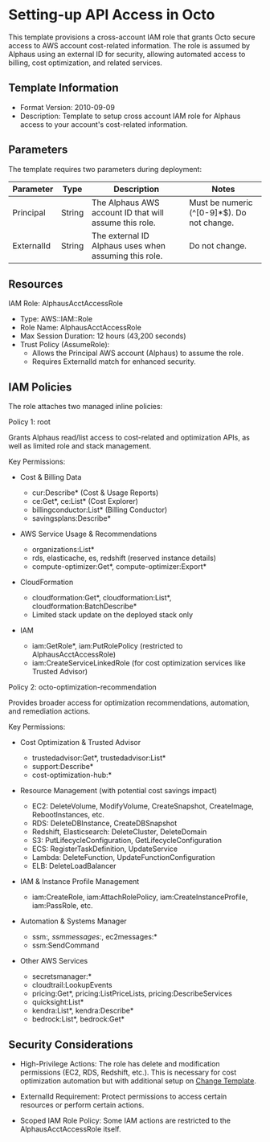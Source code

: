 # Setting-up API Access in Octo
This template provisions a cross-account IAM role that grants Octo secure access to AWS account cost-related information. The role is assumed by Alphaus using an external ID for security, allowing automated access to billing, cost optimization, and related services.

## Template Information

- Format Version: 2010-09-09
- Description: Template to setup cross account IAM role for Alphaus access to your account's cost-related information.

## Parameters
The template requires two parameters during deployment:

| Parameter    | Type     | Description                                              | Notes                                       |
| ------------ | -------- | -------------------------------------------------------- | ------------------------------------------- |
| Principal    | String   | The Alphaus AWS account ID that will assume this role.   | Must be numeric (^[0-9]*$). Do not change.  |
| ExternalId   | String   | The external ID Alphaus uses when assuming this role.    | Do not change.                              |

## Resources

IAM Role: AlphausAcctAccessRole

- Type: AWS::IAM::Role
- Role Name: AlphausAcctAccessRole
- Max Session Duration: 12 hours (43,200 seconds)
- Trust Policy (AssumeRole):
    - Allows the Principal AWS account (Alphaus) to assume the role.
    - Requires ExternalId match for enhanced security.

## IAM Policies

The role attaches two managed inline policies:

Policy 1: root

Grants Alphaus read/list access to cost-related and optimization APIs, as well as limited role and stack management.

Key Permissions:

- Cost & Billing Data
    - cur:Describe* (Cost & Usage Reports)
    - ce:Get*, ce:List* (Cost Explorer)
    - billingconductor:List* (Billing Conductor)
    - savingsplans:Describe*

- AWS Service Usage & Recommendations
    - organizations:List*
    - rds, elasticache, es, redshift (reserved instance details)
    - compute-optimizer:Get*, compute-optimizer:Export*

- CloudFormation
    - cloudformation:Get*, cloudformation:List*, cloudformation:BatchDescribe*
    - Limited stack update on the deployed stack only

- IAM
    - iam:GetRole*, iam:PutRolePolicy (restricted to AlphausAcctAccessRole)
    - iam:CreateServiceLinkedRole (for cost optimization services like Trusted Advisor)

Policy 2: octo-optimization-recommendation

Provides broader access for optimization recommendations, automation, and remediation actions.

Key Permissions:

- Cost Optimization & Trusted Advisor
    - trustedadvisor:Get*, trustedadvisor:List*
    - support:Describe*
    - cost-optimization-hub:*

- Resource Management (with potential cost savings impact)
    - EC2: DeleteVolume, ModifyVolume, CreateSnapshot, CreateImage, RebootInstances, etc.
    - RDS: DeleteDBInstance, CreateDBSnapshot
    - Redshift, Elasticsearch: DeleteCluster, DeleteDomain
    - S3: PutLifecycleConfiguration, GetLifecycleConfiguration
    - ECS: RegisterTaskDefinition, UpdateService
    - Lambda: DeleteFunction, UpdateFunctionConfiguration
    - ELB: DeleteLoadBalancer

- IAM & Instance Profile Management
    - iam:CreateRole, iam:AttachRolePolicy, iam:CreateInstanceProfile, iam:PassRole, etc.

- Automation & Systems Manager
    - ssm:*, ssmmessages:*, ec2messages:*
    - ssm:SendCommand

- Other AWS Services
    - secretsmanager:*
    - cloudtrail:LookupEvents
    - pricing:Get*, pricing:ListPriceLists, pricing:DescribeServices
    - quicksight:List*
    - kendra:List*, kendra:Describe*
    - bedrock:List*, bedrock:Get*

## Security Considerations

- High-Privilege Actions: The role has delete and modification permissions (EC2, RDS, Redshift, etc.). This is necessary for cost optimization automation but with additional setup on [Change Template](../recommendations/executerecommendation.md).

- ExternalId Requirement: Protect permissions to access certain resources or perform certain actions.

- Scoped IAM Role Policy: Some IAM actions are restricted to the AlphausAcctAccessRole itself.